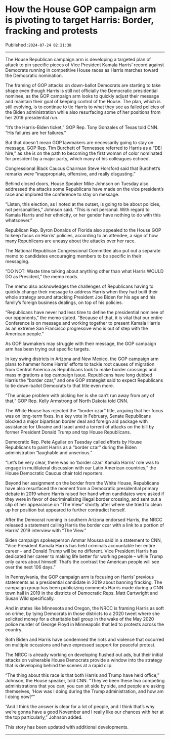 # How the House GOP campaign arm is pivoting to target Harris: Border, fracking and protests

Published :`2024-07-24 02:21:38`

---

The House Republican campaign arm is developing a targeted plan of attack to pin specific pieces of Vice President Kamala Harris’ record against Democrats running in competitive House races as Harris marches toward the Democratic nomination.

The framing of GOP attacks on down-ballot Democrats are starting to take shape even though Harris is still not officially the Democratic presidential nominee, as the GOP campaign arm looks to quickly adjust their message and maintain their goal of keeping control of the House. The plan, which is still evolving, is to continue to tie Harris to what they see as failed policies of the Biden administration while also resurfacing some of her positions from her 2019 presidential run.

“It’s the Harris-Biden ticket,” GOP Rep. Tony Gonzales of Texas told CNN. “His failures are her failures.”

But that doesn’t mean GOP lawmakers are necessarily going to stay on message. GOP Rep. Tim Burchett of Tennessee referred to Harris as a “DEI hire,” as she is on the path to becoming the first woman of color nominated for president by a major party, which many of his colleagues echoed.

Congressional Black Caucus Chairman Steve Horsford said that Burchett’s remarks were “inappropriate, offensive, and really disgusting.”

Behind closed doors, House Speaker Mike Johnson on Tuesday also addressed the attacks some Republicans have made on the vice president’s race and implored the conference to stay on message.

“Listen, this election, as I noted at the outset, is going to be about policies, not personalities,” Johnson said. “This is not personal. With regard to Kamala Harris and her ethnicity, or her gender have nothing to do with this whatsoever.”

Republican Rep. Byron Donalds of Florida also appealed to the House GOP to keep focus on Harris’ policies, according to an attendee, a sign of how many Republicans are uneasy about the attacks over her race.

The National Republican Congressional Committee also put out a separate memo to candidates encouraging members to be specific in their messaging.

“DO NOT: Waste time talking about anything other than what Harris WOULD DO as President,” the memo reads.

The memo also acknowledges the challenges of Republicans having to quickly change their message to address Harris when they had built their whole strategy around attacking President Joe Biden for his age and his family’s foreign business dealings, on top of his policies.

“Republicans have never had less time to define the presidential nominee of our opponents,” the memo stated. “Because of that, it is vital that our entire Conference is on message and working together to present Kamala Harris as an extreme San Francisco progressive who is out of step with the American people.”

As GOP lawmakers may struggle with their message, the GOP campaign arm has been trying out specific targets.

In key swing districts in Arizona and New Mexico, the GOP campaign arm plans to hammer home Harris’ efforts to tackle root causes of migration from Central America as Republicans look to make border crossings and mass migrations a top campaign issue. Republicans have long dubbed Harris the “border czar,” and one GOP strategist said to expect Republicans to tie down-ballot Democrats to that title even more.

“The unique problem with picking her is she can’t run away from any of that,” GOP Rep. Kelly Armstrong of North Dakota told CNN.

The White House has rejected the “border czar” title, arguing that her focus was on long-term fixes. In a key vote in February, Senate Republicans blocked a major bipartisan border deal and foreign aid package with assistance for Ukraine and Israel amid a torrent of attacks on the bill by former President Donald Trump and top House Republicans.

Democratic Rep. Pete Aguilar on Tuesday called efforts by House Republicans to paint Harris as a “border czar” during the Biden administration “laughable and unserious.”

“Let’s be very clear, there was no ‘border czar.’ Kamala Harris’ role was to engage in multilateral discussion with our Latin American countries,” the House Democratic Caucus chair told reporters.

Beyond her assignment on the border from the White House, Republicans have also resurfaced the moment from a Democratic presidential primary debate in 2019 where Harris raised her hand when candidates were asked if they were in favor of decriminalizing illegal border crossing, and sent out a clip of her appearance on “The View” shortly after where she tried to clean up her position but appeared to further contradict herself.

After the Democrat running in southern Arizona endorsed Harris, the NRCC released a statement calling Harris the border czar with a link to a portion of Harris’ 2019 interview with “The View.”

Biden campaign spokesperson Ammar Moussa said in a statement to CNN, “Vice President Kamala Harris has held criminals accountable her entire career – and Donald Trump will be no different. Vice President Harris has dedicated her career to making life better for working people – while Trump only cares about himself. That’s the contrast the American people will see over the next 106 days.”

In Pennsylvania, the GOP campaign arm is focusing on Harris’ previous statements as a presidential candidate in 2019 about banning fracking. The campaign group has been publicizing comments Harris made during a CNN town hall in 2019 in the districts of Democratic Reps. Matt Cartwright and Susan Wild specifically.

And in states like Minnesota and Oregon, the NRCC is framing Harris as soft on crime, by tying Democrats in those districts to a 2020 tweet where she solicited money for a charitable bail group in the wake of the May 2020 police murder of George Floyd in Minneapolis that led to protests across the country.

Both Biden and Harris have condemned the riots and violence that occurred on multiple occasions and have expressed support for peaceful protest.

The NRCC is already working on developing flushed out ads, but their initial attacks on vulnerable House Democrats provide a window into the strategy that is developing behind the scenes at a rapid clip.

“The thing about this race is that both Harris and Trump have held office,” Johnson, the House speaker, told CNN. “They’ve been these two competing administrations that you can, you can sit side by side, and people are asking themselves, ‘How was I doing during the Trump administration, and how am I doing now?’”

“And I think the answer is clear for a lot of people, and I think that’s why we’re gonna have a good November and I really like our chances with her at the top particularly,” Johnson added.

This story has been updated with additional developments.

---

